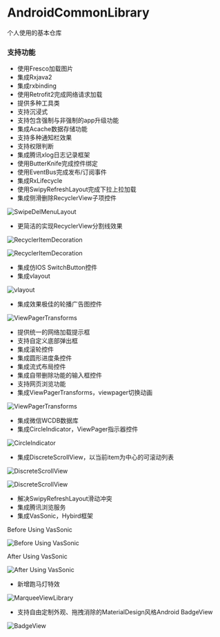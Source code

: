 # AndroidCommonLibrary
个人使用的基本仓库

### 支持功能
* 使用Fresco加载图片
* 集成Rxjava2
* 集成rxbinding
* 使用Retrofit2完成网络请求加载
* 提供多种工具类
* 支持沉浸式
* 支持包含强制与非强制的app升级功能
* 集成Acache数据存储功能
* 支持多种通知栏效果
* 支持权限判断
* 集成腾讯xlog日志记录框架
* 使用ButterKnife完成控件绑定
* 使用EventBus完成发布/订阅事件
* 集成RxLifecycle
* 使用SwipyRefreshLayout完成下拉上拉加载
* 集成侧滑删除RecyclerView子项控件

![SwipeDelMenuLayout](https://github.com/mcxtzhang/SwipeDelMenuLayout/raw/master/gif/ItemDecorationIndexBar_SwipeDel.gif)

* 更简洁的实现RecyclerView分割线效果

![RecyclerItemDecoration](https://raw.githubusercontent.com/magiepooh/RecyclerItemDecoration/master/art/demo_vertical.gif)

![RecyclerItemDecoration](https://raw.githubusercontent.com/magiepooh/RecyclerItemDecoration/master/art/demo_horizontal.gif)

* 集成仿IOS SwitchButton控件
* 集成vlayout

![vlayout](https://camo.githubusercontent.com/2b947a15f5502af5a4639a5927d68052ccfb54a3/687474703a2f2f696d67332e746263646e2e636e2f4c312f3436312f312f31623962666234323030393034376637356365653038616537343135303564653263373461633061)

* 集成效果极佳的轮播广告图控件

![ViewPagerTransforms](https://github.com/saiwu-bigkoo/Android-ConvenientBanner/raw/master/preview/convenientbannerdemo.gif)

* 提供统一的网络加载提示框
* 支持自定义底部弹出框
* 集成滚轮控件
* 集成圆形进度条控件
* 集成流式布局控件
* 集成自带删除功能的输入框控件
* 支持网页浏览功能
* 集成ViewPagerTransforms，viewpager切换动画

![ViewPagerTransforms](https://camo.githubusercontent.com/8dabc7f764609bd8fbe9a7c594251e0e5d20ebdc/687474703a2f2f692e696d6775722e636f6d2f72766845326e732e676966)

* 集成微信WCDB数据库
* 集成CircleIndicator，ViewPager指示器控件

![CircleIndicator](https://github.com/ongakuer/CircleIndicator/raw/master/screenshot.gif)

* 集成DiscreteScrollView，以当前item为中心的可滚动列表

![DiscreteScrollView](https://github.com/yarolegovich/DiscreteScrollView/raw/master/images/cards_shop.gif)

![DiscreteScrollView](https://github.com/yarolegovich/DiscreteScrollView/raw/master/images/cards_weather.gif)

* 解决SwipyRefreshLayout滑动冲突
* 集成腾讯浏览服务
* 集成VasSonic，Hybird框架

Before Using VasSonic

![Before Using VasSonic](https://github.com/Tencent/VasSonic/raw/master/assets/20170705120005424.gif)

After Using VasSonic

![After Using VasSonic](https://github.com/Tencent/VasSonic/raw/master/assets/20170705120029897.gif)

* 新增跑马灯特效

![MarqueeViewLibrary](https://github.com/gongwen/MarqueeViewLibrary/raw/master/screenshot/screen_shot.gif)

* 支持自由定制外观、拖拽消除的MaterialDesign风格Android BadgeView

![BadgeView](https://github.com/qstumn/BadgeView/raw/master/demo_gif.gif)